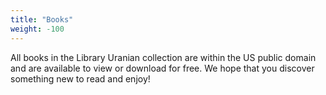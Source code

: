 ```yaml
---
title: "Books"
weight: -100
---
```


All books in the Library Uranian collection are within the US public domain and are available to view or download for free. We hope that you discover something new to read and enjoy!
